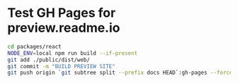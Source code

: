 # Test GH Pages for preview.readme.io


```bash
cd packages/react
NODE_ENV=local npm run build --if-present
git add ./public/dist/web/
git commit -m "BUILD PREVIEW SITE"
git push origin `git subtree split --prefix docs HEAD`:gh-pages --force
```